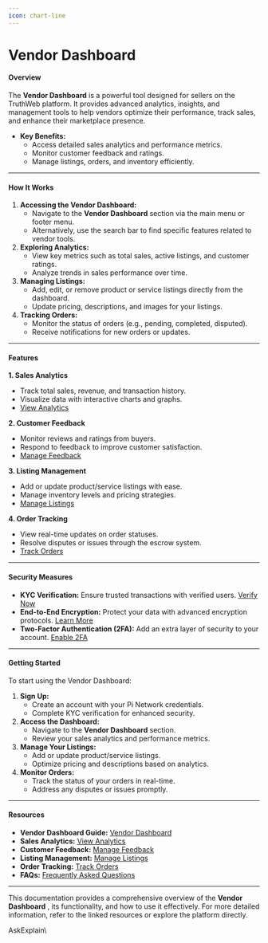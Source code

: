 ```yaml
---
icon: chart-line
---
```


# Vendor Dashboard

#### **Overview**

The **Vendor Dashboard** is a powerful tool designed for sellers on the TruthWeb platform. It provides advanced analytics, insights, and management tools to help vendors optimize their performance, track sales, and enhance their marketplace presence.

* **Key Benefits:**
  * Access detailed sales analytics and performance metrics.
  * Monitor customer feedback and ratings.
  * Manage listings, orders, and inventory efficiently.

***

#### **How It Works**

1. **Accessing the Vendor Dashboard:**
   * Navigate to the **Vendor Dashboard** section via the main menu or footer menu.
   * Alternatively, use the search bar to find specific features related to vendor tools.
2. **Exploring Analytics:**
   * View key metrics such as total sales, active listings, and customer ratings.
   * Analyze trends in sales performance over time.
3. **Managing Listings:**
   * Add, edit, or remove product or service listings directly from the dashboard.
   * Update pricing, descriptions, and images for your listings.
4. **Tracking Orders:**
   * Monitor the status of orders (e.g., pending, completed, disputed).
   * Receive notifications for new orders or updates.

***

#### **Features**

**1. Sales Analytics**

* Track total sales, revenue, and transaction history.
* Visualize data with interactive charts and graphs.
* [View Analytics](https://chat.qwen.ai/c/dashboardmonitoring.html#sales)

**2. Customer Feedback**

* Monitor reviews and ratings from buyers.
* Respond to feedback to improve customer satisfaction.
* [Manage Feedback](https://chat.qwen.ai/c/reviewsratings.html)

**3. Listing Management**

* Add or update product/service listings with ease.
* Manage inventory levels and pricing strategies.
* [Manage Listings](https://chat.qwen.ai/c/automated.html)

**4. Order Tracking**

* View real-time updates on order statuses.
* Resolve disputes or issues through the escrow system.
* [Track Orders](https://chat.qwen.ai/c/escrow-system.html)

***

#### **Security Measures**

* **KYC Verification:** Ensure trusted transactions with verified users. [Verify Now](https://chat.qwen.ai/c/kycverification.html)
* **End-to-End Encryption:** Protect your data with advanced encryption protocols. [Learn More](https://chat.qwen.ai/c/endtoendencryption.html)
* **Two-Factor Authentication (2FA):** Add an extra layer of security to your account. [Enable 2FA](https://chat.qwen.ai/c/twofactor.html)

***

#### **Getting Started**

To start using the Vendor Dashboard:

1. **Sign Up:**
   * Create an account with your Pi Network credentials.
   * Complete KYC verification for enhanced security.
2. **Access the Dashboard:**
   * Navigate to the **Vendor Dashboard** section.
   * Review your sales analytics and performance metrics.
3. **Manage Your Listings:**
   * Add or update product/service listings.
   * Optimize pricing and descriptions based on analytics.
4. **Monitor Orders:**
   * Track the status of your orders in real-time.
   * Address any disputes or issues promptly.

***

#### **Resources**

* **Vendor Dashboard Guide:** [Vendor Dashboard](https://chat.qwen.ai/c/dashboardmonitoring.html)
* **Sales Analytics:** [View Analytics](https://chat.qwen.ai/c/dashboardmonitoring.html#sales)
* **Customer Feedback:** [Manage Feedback](https://chat.qwen.ai/c/reviewsratings.html)
* **Listing Management:** [Manage Listings](https://chat.qwen.ai/c/automated.html)
* **Order Tracking:** [Track Orders](https://chat.qwen.ai/c/escrow-system.html)
* **FAQs:** [Frequently Asked Questions](https://chat.qwen.ai/c/faq.html)

***

This documentation provides a comprehensive overview of the **Vendor Dashboard** , its functionality, and how to use it effectively. For more detailed information, refer to the linked resources or explore the platform directly.

AskExplain\
